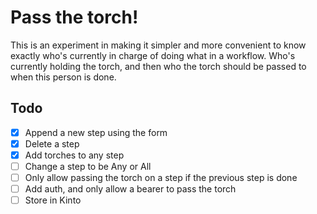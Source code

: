 # Pass the torch!

This is an experiment in making it simpler and more convenient to know exactly
who's currently in charge of doing what in a workflow. Who's currently holding
the torch, and then who the torch should be passed to when this person is done.

## Todo

- [x] Append a new step using the form
- [x] Delete a step
- [x] Add torches to any step
- [ ] Change a step to be Any or All
- [ ] Only allow passing the torch on a step if the previous step is done
- [ ] Add auth, and only allow a bearer to pass the torch
- [ ] Store in Kinto
